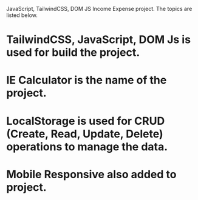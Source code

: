 JavaScript, TailwindCSS, DOM JS Income Expense project. The topics are listed below.

# TailwindCSS, JavaScript, DOM Js is used for build the project.
# IE Calculator is the name of the project.
# LocalStorage is used for CRUD (Create, Read, Update, Delete) operations to manage the data. 
# Mobile Responsive also added to project.

